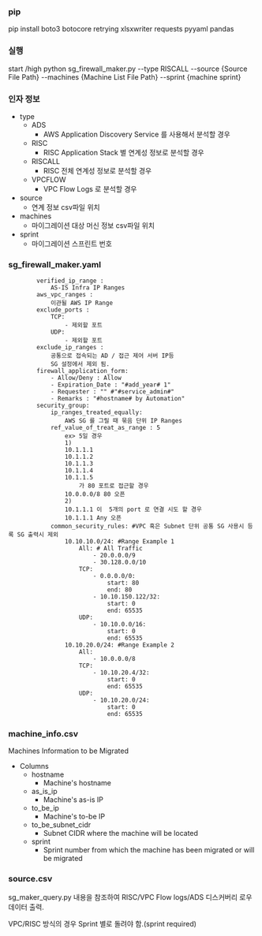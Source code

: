 ### pip
pip install boto3 botocore retrying xlsxwriter requests pyyaml pandas

### 실행
start /high python sg_firewall_maker.py --type RISCALL --source {Source File Path} --machines {Machine List File Path} --sprint {machine sprint}

### 인자 정보
- type
    - ADS
        - AWS Application Discovery Service 를 사용해서 분석할 경우
    - RISC
        - RISC Application Stack 별 연계성 정보로 분석할 경우
    - RISCALL
        - RISC 전체 연계성 정보로 분석할 경우
    - VPCFLOW
        - VPC Flow Logs 로 분석할 경우
- source
    - 연계 정보 csv파일 위치
- machines
    - 마이그레이션 대상 머신 정보 csv파일 위치
- sprint
    - 마이그레이션 스프린트 번호



### sg_firewall_maker.yaml
```
        verified_ip_range :
            AS-IS Infra IP Ranges
        aws_vpc_ranges :
            이관될 AWS IP Range
        exclude_ports :
            TCP:
                - 제외할 포트
            UDP:
                - 제외할 포트
        exclude_ip_ranges :
            공통으로 접속되는 AD / 접근 제어 서버 IP등
            SG 설정에서 제외 됨.
        firewall_application_form:
            - Allow/Deny : Allow
            - Expiration_Date : "#add_year# 1"
            - Requester : "" #"#service_admin#"
            - Remarks : "#hostname# by Automation"
        security_group:
            ip_ranges_treated_equally:
                AWS SG 를 그릴 때 묶음 단위 IP Ranges
            ref_value_of_treat_as_range : 5
                ex> 5일 경우
                1)
                10.1.1.1
                10.1.1.2
                10.1.1.3
                10.1.1.4
                10.1.1.5
                    가 80 포트로 접근할 경우
                10.0.0.0/8 80 오픈
                2)
                10.1.1.1 이  5개의 port 로 연결 시도 할 경우
                10.1.1.1 Any 오픈
            common_security_rules: #VPC 혹은 Subnet 단위 공통 SG 사용시 등록 SG 출력시 제외
                10.10.10.0/24: #Range Example 1
                    All: # All Traffic
                        - 20.0.0.0/9
                        - 30.128.0.0/10
                    TCP:
                        - 0.0.0.0/0:
                            start: 80
                            end: 80
                        - 10.10.150.122/32:
                            start: 0
                            end: 65535
                    UDP:
                        - 10.10.0.0/16:
                            start: 0
                            end: 65535
                10.10.20.0/24: #Range Example 2
                    All:
                        - 10.0.0.0/8
                    TCP:
                        - 10.10.20.4/32:
                            start: 0
                            end: 65535
                    UDP:
                        - 10.10.20.0/24:
                            start: 0
                            end: 65535
```


### machine_info.csv
Machines Information to be Migrated

- Columns
    - hostname
        - Machine's hostname
    - as_is_ip
        - Machine's as-is IP
    - to_be_ip
        - Machine's to-be IP
    - to_be_subnet_cidr
        - Subnet CIDR where the machine will be located
    - sprint
        - Sprint number from which the machine has been migrated or will be migrated



### source.csv
sg_maker_query.py
내용을 참조하여 RISC/VPC Flow logs/ADS 디스커버리 로우 데이터 출력.

VPC/RISC 방식의 경우 Sprint 별로 돌려야 함.(sprint required)
